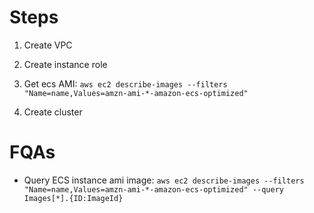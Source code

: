 # Steps

1. Create VPC

2. Create instance role

3. Get ecs AMI: `aws ec2 describe-images --filters "Name=name,Values=amzn-ami-*-amazon-ecs-optimized"`

4. Create cluster


# FQAs

- Query ECS instance ami image: `aws ec2 describe-images --filters "Name=name,Values=amzn-ami-*-amazon-ecs-optimized" --query Images[*].{ID:ImageId}`
